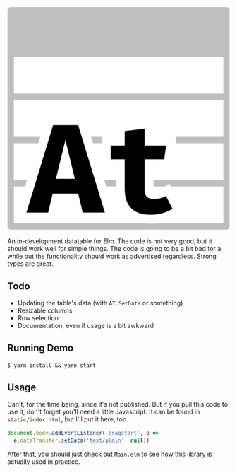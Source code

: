 ![](logo.svg)

An in-development datatable for Elm. The code is not very good, but it should
work well for simple things. The code is going to be a bit bad for a while but
the functionality should work as advertised regardless. Strong types are great.

## Todo

* Updating the table's data (with `AT.SetData` or something)
* Resizable columns
* Row selection
* Documentation, even if usage is a bit awkward

## Running Demo

`$ yarn install && yarn start`

## Usage

Can't, for the time being, since it's not published. But if you pull this code
to use it, don't forget you'll need a little Javascript. It can be found in
`static/index.html`, but I'll put it here, too.

```js
document.body.addEventListener('dragstart', e =>
  e.dataTransfer.setData('text/plain', null))
```

After that, you should just check out `Main.elm` to see how this library is
actually used in practice.
